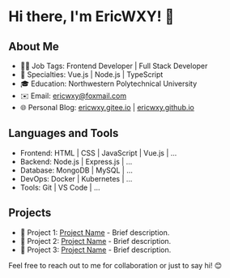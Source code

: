 # Hi there, I'm EricWXY! 👋

## About Me

- 👨‍💻 Job Tags: Frontend Developer | Full Stack Developer
- 🚀 Specialties: Vue.js | Node.js | TypeScript
- 🎓 Education: Northwestern Polytechnical University
- ✉️ Email: ericwxy@foxmail.com
- 🌐 Personal Blog: [ericwxy.gitee.io](https://ericwxy.gitee.io/) | [ericwxy.github.io](https://ericwxy.github.io/)

## Languages and Tools

- Frontend: HTML | CSS | JavaScript | Vue.js | ...
- Backend: Node.js | Express.js | ...
- Database: MongoDB | MySQL | ...
- DevOps: Docker | Kubernetes | ...
- Tools: Git | VS Code | ...

## Projects

- 🌟 Project 1: [Project Name](link) - Brief description.
- 🌟 Project 2: [Project Name](link) - Brief description.
- 🌟 Project 3: [Project Name](link) - Brief description.

Feel free to reach out to me for collaboration or just to say hi! 😊


